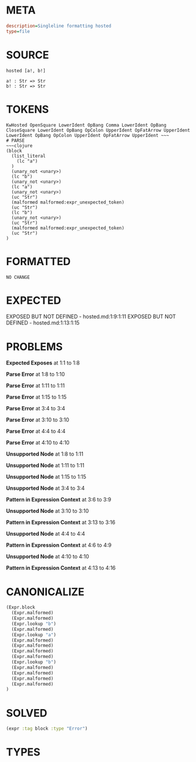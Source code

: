# META
~~~ini
description=Singleline formatting hosted
type=file
~~~
# SOURCE
~~~roc
hosted [a!, b!]

a! : Str => Str
b! : Str => Str
~~~
# TOKENS
~~~text
KwHosted OpenSquare LowerIdent OpBang Comma LowerIdent OpBang CloseSquare LowerIdent OpBang OpColon UpperIdent OpFatArrow UpperIdent LowerIdent OpBang OpColon UpperIdent OpFatArrow UpperIdent ~~~
# PARSE
~~~clojure
(block
  (list_literal
    (lc "a")
  )
  (unary_not <unary>)
  (lc "b")
  (unary_not <unary>)
  (lc "a")
  (unary_not <unary>)
  (uc "Str")
  (malformed malformed:expr_unexpected_token)
  (uc "Str")
  (lc "b")
  (unary_not <unary>)
  (uc "Str")
  (malformed malformed:expr_unexpected_token)
  (uc "Str")
)
~~~
# FORMATTED
~~~roc
NO CHANGE
~~~
# EXPECTED
EXPOSED BUT NOT DEFINED - hosted.md:1:9:1:11
EXPOSED BUT NOT DEFINED - hosted.md:1:13:1:15
# PROBLEMS
**Expected Exposes**
at 1:1 to 1:8

**Parse Error**
at 1:8 to 1:10

**Parse Error**
at 1:11 to 1:11

**Parse Error**
at 1:15 to 1:15

**Parse Error**
at 3:4 to 3:4

**Parse Error**
at 3:10 to 3:10

**Parse Error**
at 4:4 to 4:4

**Parse Error**
at 4:10 to 4:10

**Unsupported Node**
at 1:8 to 1:11

**Unsupported Node**
at 1:11 to 1:11

**Unsupported Node**
at 1:15 to 1:15

**Unsupported Node**
at 3:4 to 3:4

**Pattern in Expression Context**
at 3:6 to 3:9

**Unsupported Node**
at 3:10 to 3:10

**Pattern in Expression Context**
at 3:13 to 3:16

**Unsupported Node**
at 4:4 to 4:4

**Pattern in Expression Context**
at 4:6 to 4:9

**Unsupported Node**
at 4:10 to 4:10

**Pattern in Expression Context**
at 4:13 to 4:16

# CANONICALIZE
~~~clojure
(Expr.block
  (Expr.malformed)
  (Expr.malformed)
  (Expr.lookup "b")
  (Expr.malformed)
  (Expr.lookup "a")
  (Expr.malformed)
  (Expr.malformed)
  (Expr.malformed)
  (Expr.malformed)
  (Expr.lookup "b")
  (Expr.malformed)
  (Expr.malformed)
  (Expr.malformed)
  (Expr.malformed)
)
~~~
# SOLVED
~~~clojure
(expr :tag block :type "Error")
~~~
# TYPES
~~~roc
~~~
